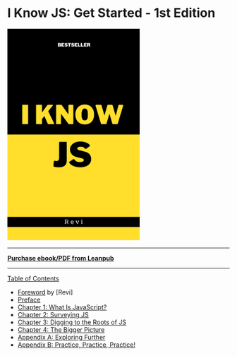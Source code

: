 # I Know JS: Get Started - 1st Edition

<img src="images/cover.png" width="300">

-----

**[Purchase ebook/PDF from Leanpub](https://leanpub.com/ydkjsy-get-started)**

-----

[Table of Contents](toc.md)

* [Foreword](foreword.md) by [Revi]
* [Preface](../preface.md)
* [Chapter 1: What Is JavaScript?](ch1.md)
* [Chapter 2: Surveying JS](ch2.md)
* [Chapter 3: Digging to the Roots of JS](ch3.md)
* [Chapter 4: The Bigger Picture](ch4.md)
* [Appendix A: Exploring Further](apA.md)
* [Appendix B: Practice, Practice, Practice!](apB.md)
